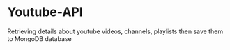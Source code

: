 # Youtube-API
Retrieving details about youtube videos, channels, playlists then save them to MongoDB database
